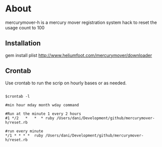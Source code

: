 About
====

mercurymover-h is a mercury mover registration system hack to reset the usage count to
100

Installation
------------

gem install plist
http://www.heliumfoot.com/mercurymover/downloader

Crontab
-------------

Use crontab to run the scrip on hourly bases or as needed.
<pre><code>
$crontab -l

#min hour mday month wday command

#Run at the minute 1 every 2 hours
#1 */2   *   *  * ruby /Users/dani/Development/github/mercurymover-h/reset.rb

#run every minute
*/1 * * * *  ruby /Users/dani/Development/github/mercurymover-h/reset.rb

</code></pre>
